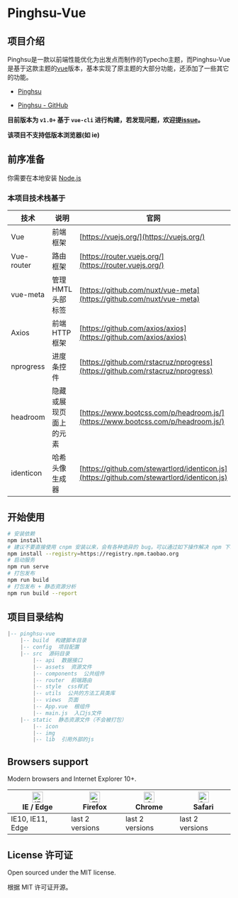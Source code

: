 # Pinghsu-Vue

## 项目介绍
Pinghsu是一款以前端性能优化为出发点而制作的Typecho主题，而Pinghsu-Vue是基于这款主题的[vue](https://github.com/vuejs/vue)版本，基本实现了原主题的大部分功能，还添加了一些其它的功能。

- [Pinghsu](https://www.linpx.com)

- [Pinghsu - GitHub](https://github.com/chakhsu/pinghsu)


**目前版本为 `v1.0+` 基于 `vue-cli` 进行构建，若发现问题，欢迎提[issue]()。**

**该项目不支持低版本浏览器(如 ie)**


## 前序准备
你需要在本地安装 [Node.js](http://nodejs.org/)

### 本项目技术栈基于

技术 | 说明 | 官网
----|----|----
Vue | 前端框架 | [https://vuejs.org/](https://vuejs.org/)
Vue-router | 路由框架 | [https://router.vuejs.org/](https://router.vuejs.org/)
vue-meta | 管理HMTL头部标签 |[https://github.com/nuxt/vue-meta](https://github.com/nuxt/vue-meta)
Axios | 前端HTTP框架 | [https://github.com/axios/axios](https://github.com/axios/axios)
nprogress | 进度条控件 | [https://github.com/rstacruz/nprogress](https://github.com/rstacruz/nprogress)
headroom | 隐藏或展现页面上的元素 |[https://www.bootcss.com/p/headroom.js/](https://www.bootcss.com/p/headroom.js/)
identicon | 哈希头像生成器 |[https://github.com/stewartlord/identicon.js](https://github.com/stewartlord/identicon.js)


## 开始使用

``` bash
# 安装依赖
npm install
# 建议不要直接使用 cnpm 安装以来，会有各种诡异的 bug。可以通过如下操作解决 npm 下载速度慢的问题
npm install --registry=https://registry.npm.taobao.org
# 启动服务
npm run serve
# 打包发布
npm run build
# 打包发布 + 静态资源分析
npm run build --report
```
## 项目目录结构
``` lua
|-- pinghsu-vue
    |-- build  构建脚本目录
    |-- config  项目配置
    |-- src  源码目录 
        |-- api  数据接口
        |-- assets  资源文件
        |-- components  公共组件
        |-- router  前端路由
        |-- style  css样式
        |-- utils  公共的方法工具类库
        |-- views  页面
        |-- App.vue  根组件
        |-- main.js  入口js文件 
    |-- static  静态资源文件（不会被打包）
        |-- icon  
        |-- img
        |-- lib  引用外部的js
```

## Browsers support

Modern browsers and Internet Explorer 10+.

| [<img src="https://raw.githubusercontent.com/alrra/browser-logos/master/src/edge/edge_48x48.png" alt="IE / Edge" width="24px" height="24px" />](https://godban.github.io/browsers-support-badges/)</br>IE / Edge | [<img src="https://raw.githubusercontent.com/alrra/browser-logos/master/src/firefox/firefox_48x48.png" alt="Firefox" width="24px" height="24px" />](https://godban.github.io/browsers-support-badges/)</br>Firefox | [<img src="https://raw.githubusercontent.com/alrra/browser-logos/master/src/chrome/chrome_48x48.png" alt="Chrome" width="24px" height="24px" />](https://godban.github.io/browsers-support-badges/)</br>Chrome | [<img src="https://raw.githubusercontent.com/alrra/browser-logos/master/src/safari/safari_48x48.png" alt="Safari" width="24px" height="24px" />](https://godban.github.io/browsers-support-badges/)</br>Safari |
| --------- | --------- | --------- | --------- |
| IE10, IE11, Edge| last 2 versions| last 2 versions| last 2 versions


## License 许可证
Open sourced under the MIT license.

根据 MIT 许可证开源。
